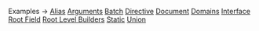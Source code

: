 <p class="ExampleLinks">Examples <span class="ExampleLinksTitleSeparator">-></span> <a href="../../examples/document-builder/document-builder_alias">Alias</a> <span class="ExampleLinksSeparator"></span> <a href="../../examples/document-builder/document-builder_arguments">Arguments</a> <span class="ExampleLinksSeparator"></span> <a href="../../examples/document-builder/document-builder_batch">Batch</a> <span class="ExampleLinksSeparator"></span> <a href="../../examples/document-builder/document-builder_directive">Directive</a> <span class="ExampleLinksSeparator"></span> <a href="../../examples/document-builder/document-builder_document">Document</a> <span class="ExampleLinksSeparator"></span> <a href="../../examples/document-builder/document-builder_domains">Domains</a> <span class="ExampleLinksSeparator"></span> <a href="../../examples/document-builder/document-builder_interface">Interface</a> <span class="ExampleLinksSeparator"></span> <a href="../../examples/document-builder/document-builder_root-field">Root Field</a> <span class="ExampleLinksSeparator"></span> <a href="../../examples/document-builder/document-builder_root-level-builders">Root Level Builders</a> <span class="ExampleLinksSeparator"></span> <a href="../../examples/document-builder/document-builder_static">Static</a> <span class="ExampleLinksSeparator"></span> <a href="../../examples/document-builder/document-builder_union">Union</a></p>
